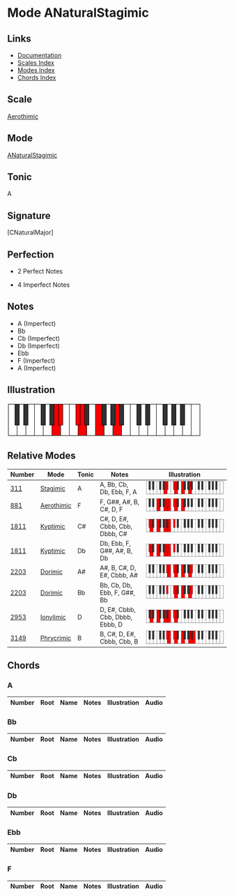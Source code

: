 # Mode ANaturalStagimic

## Links

- [Documentation](index.md)
- [Scales Index](Scales.md)
- [Modes Index](Modes.md)
- [Chords Index](Chords.md)

## Scale

[Aerothimic](ScaleAerothimic.md)

## Mode

[ANaturalStagimic](ModeANaturalStagimic.md)

## Tonic

A

## Signature

[CNaturalMajor]

## Perfection

 - 2 Perfect Notes

 - 4 Imperfect Notes

## Notes

- A (Imperfect)
- Bb
- Cb (Imperfect)
- Db (Imperfect)
- Ebb
- F (Imperfect)
- A (Imperfect)

## Illustration

![ANaturalStagimic](ModeANaturalStagimic.png)

## Relative Modes

| Number | Mode | Tonic | Notes | Illustration |
|--------|------|-------|-------|--------------|
| [311](https://ianring.com/musictheory/scales/311) | [Stagimic](ModeStagimic.md) | A | A, Bb, Cb, Db, Ebb, F, A | ![ANaturalStagimic](ModeANaturalStagimic.png) |
| [881](https://ianring.com/musictheory/scales/881) | [Aerothimic](ModeAerothimic.md) | F | F, G##, A#, B, C#, D, F | ![FNaturalAerothimic](ModeFNaturalAerothimic.png) |
| [1811](https://ianring.com/musictheory/scales/1811) | [Kyptimic](ModeKyptimic.md) | C# | C#, D, E#, Cbbb, Cbb, Dbbb, C# | ![CSharpKyptimic](ModeCSharpKyptimic.png) |
| [1811](https://ianring.com/musictheory/scales/1811) | [Kyptimic](ModeKyptimic.md) | Db | Db, Ebb, F, G##, A#, B, Db | ![DFlatKyptimic](ModeDFlatKyptimic.png) |
| [2203](https://ianring.com/musictheory/scales/2203) | [Dorimic](ModeDorimic.md) | A# | A#, B, C#, D, E#, Cbbb, A# | ![ASharpDorimic](ModeASharpDorimic.png) |
| [2203](https://ianring.com/musictheory/scales/2203) | [Dorimic](ModeDorimic.md) | Bb | Bb, Cb, Db, Ebb, F, G##, Bb | ![BFlatDorimic](ModeBFlatDorimic.png) |
| [2953](https://ianring.com/musictheory/scales/2953) | [Ionylimic](ModeIonylimic.md) | D | D, E#, Cbbb, Cbb, Dbbb, Ebbb, D | ![DNaturalIonylimic](ModeDNaturalIonylimic.png) |
| [3149](https://ianring.com/musictheory/scales/3149) | [Phrycrimic](ModePhrycrimic.md) | B | B, C#, D, E#, Cbbb, Cbb, B | ![BNaturalPhrycrimic](ModeBNaturalPhrycrimic.png) |

## Chords

### A

| Number | Root | Name | Notes | Illustration | Audio |
|--------|------|------|-------|--------------|-------|

### Bb

| Number | Root | Name | Notes | Illustration | Audio |
|--------|------|------|-------|--------------|-------|

### Cb

| Number | Root | Name | Notes | Illustration | Audio |
|--------|------|------|-------|--------------|-------|

### Db

| Number | Root | Name | Notes | Illustration | Audio |
|--------|------|------|-------|--------------|-------|

### Ebb

| Number | Root | Name | Notes | Illustration | Audio |
|--------|------|------|-------|--------------|-------|

### F

| Number | Root | Name | Notes | Illustration | Audio |
|--------|------|------|-------|--------------|-------|

